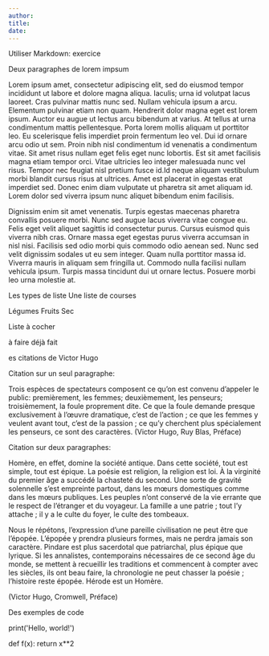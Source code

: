```yaml
--- 
author: 
title: 
date: 
---
```

Utiliser Markdown: exercice

Deux paragraphes de lorem impsum

Lorem ipsum amet, consectetur adipiscing elit, sed do eiusmod tempor incididunt ut labore et dolore magna aliqua. Iaculis; urna id volutpat lacus laoreet. Cras pulvinar mattis nunc sed. Nullam vehicula ipsum a arcu. Elementum pulvinar etiam non quam. Hendrerit dolor magna eget est lorem ipsum. Auctor eu augue ut lectus arcu bibendum at varius. At tellus at urna condimentum mattis pellentesque. Porta lorem mollis aliquam ut porttitor leo. Eu scelerisque felis imperdiet proin fermentum leo vel. Dui id ornare arcu odio ut sem. Proin nibh nisl condimentum id venenatis a condimentum vitae. Sit amet risus nullam eget felis eget nunc lobortis. Est sit amet facilisis magna etiam tempor orci. Vitae ultricies leo integer malesuada nunc vel risus. Tempor nec feugiat nisl pretium fusce id.Id neque aliquam vestibulum morbi blandit cursus risus at ultrices. Amet est placerat in egestas erat imperdiet sed. Donec enim diam vulputate ut pharetra sit amet aliquam id. Lorem dolor sed viverra ipsum nunc aliquet bibendum enim facilisis. 


Dignissim enim sit amet venenatis. Turpis egestas maecenas pharetra convallis posuere morbi. Nunc sed augue lacus viverra vitae congue eu. Felis eget velit aliquet sagittis id consectetur purus. Cursus euismod quis viverra nibh cras. Ornare massa eget egestas purus viverra accumsan in nisl nisi. Facilisis sed odio morbi quis commodo odio aenean sed. Nunc sed velit dignissim sodales ut eu sem integer. Quam nulla porttitor massa id. Viverra mauris in aliquam sem fringilla ut. Commodo nulla facilisi nullam vehicula ipsum. Turpis massa tincidunt dui ut ornare lectus. Posuere morbi leo urna molestie at.

Les types de liste
Une liste de courses

Légumes
Fruits
Sec


Liste à cocher

à faire
déjà fait

es citations de Victor Hugo

Citation sur un seul paragraphe: 

Trois espèces de spectateurs composent ce qu’on est convenu d’appeler le public: premièrement, les femmes; deuxièmement, les penseurs; troisièmement, la foule proprement dite. Ce que la foule demande presque exclusivement à l’œuvre dramatique, c’est de l’action ; ce que les femmes y veulent avant tout, c’est de la passion ; ce qu’y cherchent plus spécialement les penseurs, ce sont des caractères. (Victor Hugo, Ruy Blas, Préface)


Citation sur deux paragraphes:

Homère, en effet, domine la société antique. Dans cette société, tout est simple, tout est épique. La poésie est religion, la religion est loi. À la virginité du premier âge a succédé la chasteté du second. Une sorte de gravité solennelle s’est empreinte partout, dans les mœurs domestiques comme dans les mœurs publiques. Les peuples n’ont conservé de la vie errante que le respect de l’étranger et du voyageur. La famille a une patrie ; tout l’y attache ; il y a le culte du foyer, le culte des tombeaux.

Nous le répétons, l’expression d’une pareille civilisation ne peut être que l’épopée. L’épopée y prendra plusieurs formes, mais ne perdra jamais son caractère. Pindare est plus sacerdotal que patriarchal, plus épique que lyrique. Si les annalistes, contemporains nécessaires de ce second âge du monde, se mettent à recueillir les traditions et commencent à compter avec les siècles, ils ont beau faire, la chronologie ne peut chasser la poésie ; l’histoire reste épopée. Hérode est un Homère.

(Victor Hugo, Cromwell, Préface)


Des exemples de code

print('Hello, world!')


def f(x):
return x**2

























